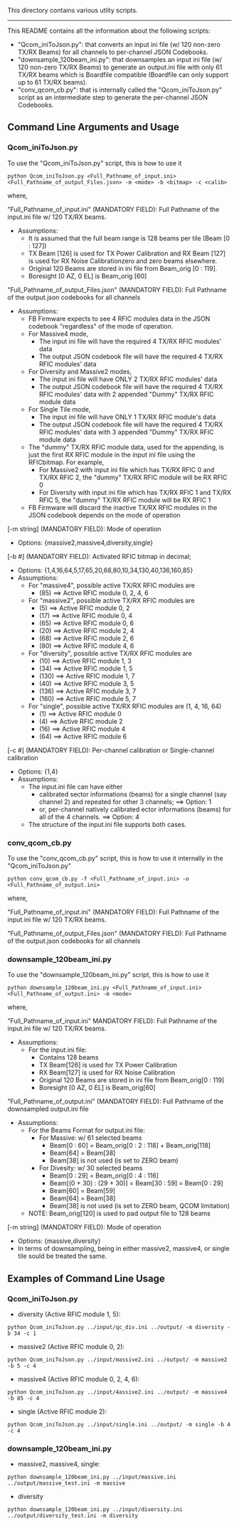 This directory contains various utlity scripts.

<hr>

This README contains all the information about the following scripts:
- "Qcom_iniToJson.py": that converts an input ini file (w/ 120 non-zero TX/RX
  Beams) for all channels to per-channel JSON Codebooks.
- "downsample_120beam_ini.py": that downsamples an input ini file (w/ 120
  non-zero TX/RX Beams) to generate an output.ini file with only 61 TX/RX beams
  which is Boardfile compatible (Boardfile can only support up to 61 TX/RX
  beams).
- "conv_qcom_cb.py": that is internally called the "Qcom_iniToJson.py" script as
  an intermediate step to generate the per-channel JSON Codebooks.

## Command Line Arguments and Usage

### Qcom_iniToJson.py
To use the "Qcom_iniToJson.py" script, this is how to use it
```
python Qcom_iniToJson.py <Full_Pathname_of_input.ini> <Full_Pathname_of_output_Files.json> -m <mode> -b <bitmap> -c <calib>
```
where,

"Full_Pathname_of_input.ini" (MANDATORY FIELD): Full Pathname of the input.ini
file  w/ 120 TX/RX beams.
- Assumptions:
    - It is assumed that the full beam range is 128  beams per tile (Beam [0 :
      127])
    - TX Beam [126] is used for TX Power Calibration and RX Beam [127] is used
      for RX Noise Calibrationzero and zero beams elsewhere.
    - Original 120 Beams are stored in ini file from Beam_orig [0 : 119].
    - Boresight [0 AZ, 0 EL] is Beam_orig [60]

"Full_Pathname_of_output_Files.json" (MANDATORY FIELD): Full Pathname of the
output.json codebooks for all channels
- Assumptions:
    - FB Firmware expects to see 4 RFIC modules data in the JSON codebook
      "regardless" of the mode of operation.
    - For Massive4 mode,
        - The input ini file will have the required 4 TX/RX RFIC modules' data
        - The output JSON codebook file will have the required 4 TX/RX RFIC
          modules' data
    - For Diversity and Massive2 modes,
        - The input ini file will have ONLY 2 TX/RX RFIC modules' data
        - The output JSON codebook file will have the required 4 TX/RX RFIC
          modules' data with 2 appended "Dummy" TX/RX RFIC module data
    - For Single Tile mode,
        - The input ini file will have ONLY 1 TX/RX RFIC module's data
        - The output JSON codebook file will have the required 4 TX/RX RFIC
          modules' data with 3 appended "Dummy" TX/RX RFIC module data
    - The "dummy" TX/RX RFIC module data, used for the appending, is just the
      first RX  RFIC module in the input ini file using the RFICbitmap. For
      example,
        - For Massive2 with input ini file which has TX/RX RFIC 0 and TX/RX RFIC
          2, the "dummy" TX/RX RFIC module will be RX RFIC 0
        - For Diversity with input ini file which has TX/RX RFIC 1 and TX/RX
          RFIC 5, the "dummy" TX/RX RFIC module will be RX RFIC 1
    - FB Firmware will discard the inactive TX/RX RFIC modules in the JSON
      codebook depends on the mode of operation

[-m string] (MANDATORY FIELD): Mode of operation
- Options: {massive2,massive4,diversity,single}

[-b #] (MANDATORY FIELD): Activated RFIC bitmap in decimal;
- Options: {1,4,16,64,5,17,65,20,68,80,10,34,130,40,136,160,85}
- Assumptions:
    - For "massive4",  possible active TX/RX RFIC modules are
        - (85)  ==> Active RFIC module 0, 2, 4, 6
    - For "massive2",  possible active TX/RX RFIC modules are
        - (5)   ==> Active RFIC module 0, 2
        - (17)  ==> Active RFIC module 0, 4
        - (65)  ==> Active RFIC module 0, 6
        - (20)  ==> Active RFIC module 2, 4
        - (68)  ==> Active RFIC module 2, 6
        - (80)  ==> Active RFIC module 4, 6
    - For "diversity", possible active TX/RX RFIC modules are
        - (10)  ==> Active RFIC module 1, 3
        - (34)  ==> Active RFIC module 1, 5
        - (130) ==> Active RFIC module 1, 7
        - (40)  ==> Active RFIC module 3, 5
        - (136) ==> Active RFIC module 3, 7
        - (160) ==> Active RFIC module 5, 7
    - For "single", possible active TX/RX RFIC modules are (1, 4, 16, 64)
        - (1)   ==> Active RFIC module 0
        - (4)   ==> Active RFIC module 2
        - (16)  ==> Active RFIC module 4
        - (64)  ==> Active RFIC module 6

[-c #] (MANDATORY FIELD): Per-channel calibration or Single-channel calibration
- Options: {1,4}
- Assumptions:
    - The input.ini file can have either
        - calibrated sector informations (beams) for a single channel (say
          channel 2) and repeated for other 3 channels; ==> Option: 1
        - or, per-channel natively calibrated ector informations (beams) for all
          of the 4 channels. ==> Option: 4
    - The structure of the input.ini file supports both cases.

### conv_qcom_cb.py
To use the "conv_qcom_cb.py" script, this is how to use it internally in the
"Qcom_iniToJson.py"
```
python conv_qcom_cb.py -f <Full_Pathname_of_input.ini> -o <Full_Pathname_of_output.ini>
```
where,

"Full_Pathname_of_input.ini"         (MANDATORY FIELD): Full Pathname of the
input.ini file  w/ 120 TX/RX beams.

"Full_Pathname_of_output_Files.json" (MANDATORY FIELD): Full Pathname of the
output.json codebooks for all channels

### downsample_120beam_ini.py
To use the "downsample_120beam_ini.py" script, this is how to use it
```
python downsample_120beam_ini.py <Full_Pathname_of_input.ini> <Full_Pathname_of_output.ini> -m <mode>
```
where,

"Full_Pathname_of_input.ini" MANDATORY FIELD): Full Pathname of the input.ini
file  w/ 120 TX/RX beams.
- Assumptions:
    - For the input.ini file:
        - Contains 128 beams
        - TX Beam[126] is used for TX Power Calibration
        - RX Beam[127] is used for RX Noise Calibration
        - Original 120 Beams are stored in ini file from Beam_orig[0 : 119]
        - Boresight [0 AZ, 0 EL] is Beam_orig[60]

"Full_Pathname_of_output.ini" (MANDATORY FIELD): Full Pathname of the
downsampled output.ini file
- Assumptions:
    - For the Beams Format for output.ini file:
        - For Massive: w/ 61 selected beams
            - Beam[0 : 60]                 = Beam_orig[0 : 2 : 118] +
              Beam_orig[118]
            - Beam[64]                     = Beam[38]
            - Beam[38] is not used (is set to ZERO beam)
        - For Divesity: w/ 30 selected beams
            - Beam[0 : 29]                 = Beam_orig[0 : 4 : 116]
            - Beam[(0 + 30) : (29 + 30)]   = Beam[30 : 59] = Beam[0 : 29]
            - Beam[60]                     = Beam[59]
            - Beam[64]                     = Beam[38]
            - Beam[38] is not used (is set to ZERO beam, QCOM limitation)
    - NOTE: Beam_orig[120] is used to pad output file to 128 beams

[-m string] (MANDATORY FIELD): Mode of operation
- Options: {massive,diversity}
- In terms of downsampling, being in either massive2, massive4, or single tile
  sould be treated the same.

## Examples of Command Line Usage

### Qcom_iniToJson.py
- diversity (Active RFIC module 1, 5):
```
python Qcom_iniToJson.py ../input/qc_div.ini ../output/ -m diversity -b 34 -c 1
```
- massive2  (Active RFIC module 0, 2):
```
python Qcom_iniToJson.py ../input/massive2.ini ../output/ -m massive2 -b 5 -c 4
```
- massive4  (Active RFIC module 0, 2, 4, 6):
```
python Qcom_iniToJson.py ../input/4assive2.ini ../output/ -m massive4 -b 85 -c 4
```
- single    (Active RFIC module 2):
```
python Qcom_iniToJson.py ../input/single.ini ../output/ -m single -b 4 -c 4
```

### downsample_120beam_ini.py
- massive2, massive4, single:
```
python downsample_120beam_ini.py ../input/massive.ini ../output/massive_test.ini -m massive
```
- diversity
```
python downsample_120beam_ini.py ../input/diversity.ini ../output/diversity_test.ini -m diversity
```

